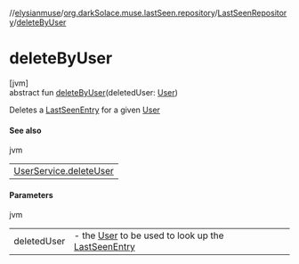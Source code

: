 //[elysianmuse](../../../index.md)/[org.darkSolace.muse.lastSeen.repository](../index.md)/[LastSeenRepository](index.md)/[deleteByUser](delete-by-user.md)

# deleteByUser

[jvm]\
abstract fun [deleteByUser](delete-by-user.md)(deletedUser: [User](../../org.darkSolace.muse.user.model/-user/index.md))

Deletes a [LastSeenEntry](../../org.darkSolace.muse.lastSeen.model/-last-seen-entry/index.md) for a given [User](../../org.darkSolace.muse.user.model/-user/index.md)

#### See also

jvm

| |
|---|
| [UserService.deleteUser](../../org.darkSolace.muse.user.service/-user-service/delete-user.md) |

#### Parameters

jvm

| | |
|---|---|
| deletedUser | -     the [User](../../org.darkSolace.muse.user.model/-user/index.md) to be used to look up the [LastSeenEntry](../../org.darkSolace.muse.lastSeen.model/-last-seen-entry/index.md) |
